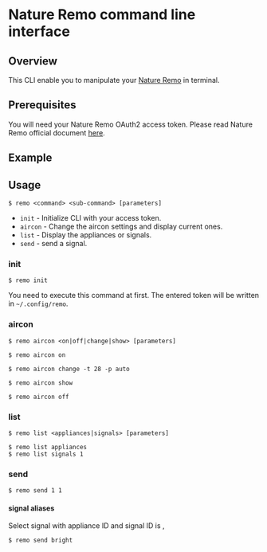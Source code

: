 Nature Remo command line interface
========

Overview
----

This CLI enable you to manipulate your [Nature Remo](https://nature.global/) in terminal.


Prerequisites
----

You will need your Nature Remo OAuth2 access token. Please read Nature Remo official document [here](https://developer.nature.global/).

Example
----

Usage
----

```
$ remo <command> <sub-command> [parameters]
```

* `init` - Initialize CLI with your access token.
* `aircon` - Change the aircon settings and display current ones.
* `list` - Display the appliances or signals.
* `send` - send a signal.

### init

```
$ remo init
```

You need to execute this command at first. The entered token will be written in `~/.config/remo`.


### aircon

```
$ remo aircon <on|off|change|show> [parameters]
```



```
$ remo aircon on

$ remo aircon change -t 28 -p auto

$ remo aircon show

$ remo aircon off
```

### list

```
$ remo list <appliances|signals> [parameters]
```

```
$ remo list appliances
$ remo list signals 1
```

### send

```
$ remo send 1 1
```

#### signal aliases

Select signal with appliance ID and signal ID is , 

```
$ remo send bright
```